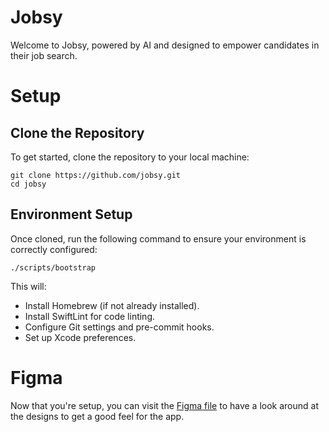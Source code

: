 # Jobsy

Welcome to Jobsy, powered by AI and designed to empower candidates in their job search.

# Setup

## Clone the Repository

To get started, clone the repository to your local machine:

```
git clone https://github.com/jobsy.git
cd jobsy
```

## Environment Setup

Once cloned, run the following command to ensure your environment is correctly configured:

```
./scripts/bootstrap
```

This will:

* Install Homebrew (if not already installed).
* Install SwiftLint for code linting.
* Configure Git settings and pre-commit hooks.
* Set up Xcode preferences.

# Figma

Now that you're setup, you can visit the [Figma file](https://www.figma.com/files/team/1144665948924585552/project/330014268/Jobsy?fuid=1144665941832929822) to have a look around at the designs to get a good feel for the app.

